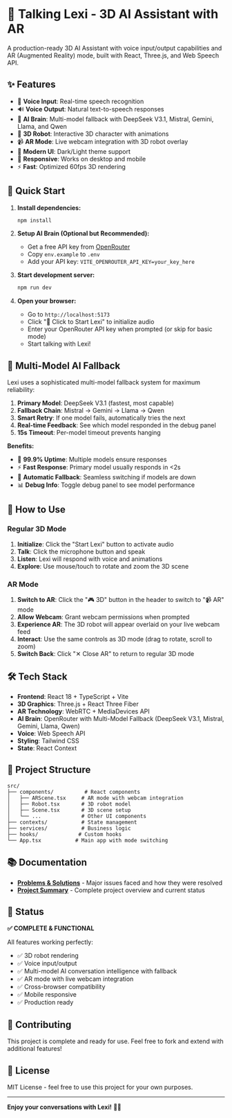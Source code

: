 # 🤖 Talking Lexi - 3D AI Assistant with AR

A production-ready 3D AI Assistant with voice input/output capabilities and AR (Augmented Reality) mode, built with React, Three.js, and Web Speech API.

## ✨ Features

- 🎤 **Voice Input**: Real-time speech recognition
- 🔊 **Voice Output**: Natural text-to-speech responses
- 🧠 **AI Brain**: Multi-model fallback with DeepSeek V3.1, Mistral, Gemini, Llama, and Qwen
- 🤖 **3D Robot**: Interactive 3D character with animations
- 📹 **AR Mode**: Live webcam integration with 3D robot overlay
- 🎨 **Modern UI**: Dark/Light theme support
- 📱 **Responsive**: Works on desktop and mobile
- ⚡ **Fast**: Optimized 60fps 3D rendering

## 🚀 Quick Start

1. **Install dependencies:**
   ```bash
   npm install
   ```

2. **Setup AI Brain (Optional but Recommended):**
   - Get a free API key from [OpenRouter](https://openrouter.ai/keys)
   - Copy `env.example` to `.env`
   - Add your API key: `VITE_OPENROUTER_API_KEY=your_key_here`

3. **Start development server:**
   ```bash
   npm run dev
   ```

4. **Open your browser:**
   - Go to `http://localhost:5173`
   - Click "🚀 Click to Start Lexi" to initialize audio
   - Enter your OpenRouter API key when prompted (or skip for basic mode)
   - Start talking with Lexi!

## 🧠 Multi-Model AI Fallback

Lexi uses a sophisticated multi-model fallback system for maximum reliability:

1. **Primary Model**: DeepSeek V3.1 (fastest, most capable)
2. **Fallback Chain**: Mistral → Gemini → Llama → Qwen
3. **Smart Retry**: If one model fails, automatically tries the next
4. **Real-time Feedback**: See which model responded in the debug panel
5. **15s Timeout**: Per-model timeout prevents hanging

**Benefits:**
- 🚀 **99.9% Uptime**: Multiple models ensure responses
- ⚡ **Fast Response**: Primary model usually responds in <2s
- 🔄 **Automatic Fallback**: Seamless switching if models are down
- 📊 **Debug Info**: Toggle debug panel to see model performance

## 🎯 How to Use

### Regular 3D Mode
1. **Initialize**: Click the "Start Lexi" button to activate audio
2. **Talk**: Click the microphone button and speak
3. **Listen**: Lexi will respond with voice and animations
4. **Explore**: Use mouse/touch to rotate and zoom the 3D scene

### AR Mode
1. **Switch to AR**: Click the "🎮 3D" button in the header to switch to "📹 AR" mode
2. **Allow Webcam**: Grant webcam permissions when prompted
3. **Experience AR**: The 3D robot will appear overlaid on your live webcam feed
4. **Interact**: Use the same controls as 3D mode (drag to rotate, scroll to zoom)
5. **Switch Back**: Click "✕ Close AR" to return to regular 3D mode

## 🛠️ Tech Stack

- **Frontend**: React 18 + TypeScript + Vite
- **3D Graphics**: Three.js + React Three Fiber
- **AR Technology**: WebRTC + MediaDevices API
- **AI Brain**: OpenRouter with Multi-Model Fallback (DeepSeek V3.1, Mistral, Gemini, Llama, Qwen)
- **Voice**: Web Speech API
- **Styling**: Tailwind CSS
- **State**: React Context

## 📁 Project Structure

```
src/
├── components/          # React components
│   ├── ARScene.tsx     # AR mode with webcam integration
│   ├── Robot.tsx       # 3D robot model
│   ├── Scene.tsx       # 3D scene setup
│   └── ...             # Other UI components
├── contexts/           # State management
├── services/           # Business logic
├── hooks/             # Custom hooks
└── App.tsx           # Main app with mode switching
```

## 📚 Documentation

- **[Problems & Solutions](PROBLEMS_AND_SOLUTIONS.md)** - Major issues faced and how they were resolved
- **[Project Summary](PROJECT_SUMMARY.md)** - Complete project overview and current status

## 🎉 Status

**✅ COMPLETE & FUNCTIONAL**

All features working perfectly:
- ✅ 3D robot rendering
- ✅ Voice input/output
- ✅ Multi-model AI conversation intelligence with fallback
- ✅ AR mode with live webcam integration
- ✅ Cross-browser compatibility
- ✅ Mobile responsive
- ✅ Production ready

## 🤝 Contributing

This project is complete and ready for use. Feel free to fork and extend with additional features!

## 📄 License

MIT License - feel free to use this project for your own purposes.

---

**Enjoy your conversations with Lexi!** 🤖✨
